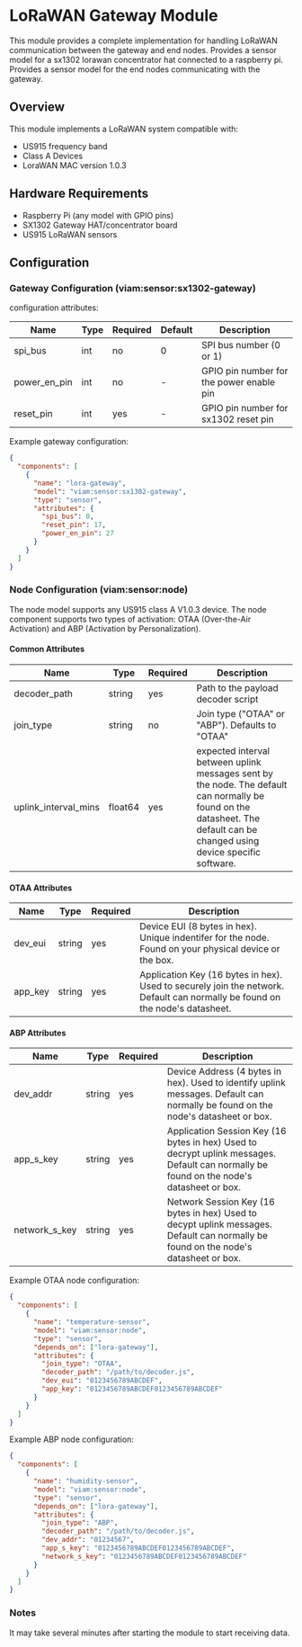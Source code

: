 # LoRaWAN Gateway Module

This module provides a complete implementation for handling LoRaWAN communication between the gateway and end nodes.
Provides a sensor model for a sx1302 lorawan concentrator hat connected to a raspberry pi.
Provides a sensor model for the end nodes communicating with the gateway.

## Overview

This module implements a LoRaWAN system compatible with:
- US915 frequency band
- Class A Devices
- LoraWAN MAC version 1.0.3

## Hardware Requirements

- Raspberry Pi (any model with GPIO pins)
- SX1302 Gateway HAT/concentrator board
- US915 LoRaWAN sensors

## Configuration

### Gateway Configuration (viam:sensor:sx1302-gateway)

configuration attributes:

| Name | Type | Required | Default | Description |
|------|------|----------|---------|-------------|
| spi_bus | int | no | 0 | SPI bus number (0 or 1) |
| power_en_pin | int | no | - | GPIO pin number for the power enable pin |
| reset_pin | int | yes | - | GPIO pin number for sx1302 reset pin |

Example gateway configuration:
```json
{
  "components": [
    {
      "name": "lora-gateway",
      "model": "viam:sensor:sx1302-gateway",
      "type": "sensor",
      "attributes": {
        "spi_bus": 0,
        "reset_pin": 17,
        "power_en_pin": 27
      }
    }
  ]
}
```

### Node Configuration (viam:sensor:node)

The node model supports any US915 class A V1.0.3 device.
The node component supports two types of activation: OTAA (Over-the-Air Activation) and ABP (Activation by Personalization).

#### Common Attributes

| Name | Type | Required | Description |
|------|------|----------|-------------|
| decoder_path | string | yes | Path to the payload decoder script |
| join_type | string | no | Join type ("OTAA" or "ABP"). Defaults to "OTAA" |
| uplink_interval_mins | float64 | yes | expected interval between uplink messages sent by the node. The default can normally be found on the datasheet. The default can be changed using device specific software.

#### OTAA Attributes

| Name | Type | Required | Description |
|------|------|----------|-------------|
| dev_eui | string | yes | Device EUI (8 bytes in hex). Unique indentifer for the node. Found on your physical device or the box.|
| app_key | string | yes | Application Key (16 bytes in hex). Used to securely join the network. Default can normally be found on the node's datasheet. |

#### ABP Attributes

| Name | Type | Required | Description |
|------|------|----------|-------------|
| dev_addr | string | yes | Device Address (4 bytes in hex). Used to identify uplink messages. Default can normally be found on the node's datasheet or box. |
| app_s_key | string | yes | Application Session Key (16 bytes in hex) Used to decrypt uplink messages. Default can normally be found on the node's datasheet or box. |
| network_s_key | string | yes | Network Session Key (16 bytes in hex) Used to decypt uplink messages. Default can normally be found on the node's datasheet or box. |

Example OTAA node configuration:
```json
{
  "components": [
    {
      "name": "temperature-sensor",
      "model": "viam:sensor:node",
      "type": "sensor",
      "depends_on": ["lora-gateway"],
      "attributes": {
        "join_type": "OTAA",
        "decoder_path": "/path/to/decoder.js",
        "dev_eui": "0123456789ABCDEF",
        "app_key": "0123456789ABCDEF0123456789ABCDEF"
      }
    }
  ]
}
```

Example ABP node configuration:
```json
{
  "components": [
    {
      "name": "humidity-sensor",
      "model": "viam:sensor:node",
      "type": "sensor",
      "depends_on": ["lora-gateway"],
      "attributes": {
        "join_type": "ABP",
        "decoder_path": "/path/to/decoder.js",
        "dev_addr": "01234567",
        "app_s_key": "0123456789ABCDEF0123456789ABCDEF",
        "network_s_key": "0123456789ABCDEF0123456789ABCDEF"
      }
    }
  ]
}
```

### Notes
It may take several minutes after starting the module to start receiving data.
